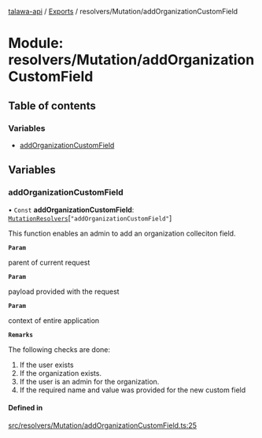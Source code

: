 [talawa-api](../README.md) / [Exports](../modules.md) / resolvers/Mutation/addOrganizationCustomField

# Module: resolvers/Mutation/addOrganizationCustomField

## Table of contents

### Variables

- [addOrganizationCustomField](resolvers_Mutation_addOrganizationCustomField.md#addorganizationcustomfield)

## Variables

### addOrganizationCustomField

• `Const` **addOrganizationCustomField**: [`MutationResolvers`](types_generatedGraphQLTypes.md#mutationresolvers)[``"addOrganizationCustomField"``]

This function enables an admin to add an organization colleciton field.

**`Param`**

parent of current request

**`Param`**

payload provided with the request

**`Param`**

context of entire application

**`Remarks`**

The following checks are done:
1. If the user exists
2. If the organization exists.
3. If the user is an admin for the organization.
4. If the required name and value was provided for the new custom field

#### Defined in

[src/resolvers/Mutation/addOrganizationCustomField.ts:25](https://github.com/PalisadoesFoundation/talawa-api/blob/515781e/src/resolvers/Mutation/addOrganizationCustomField.ts#L25)
